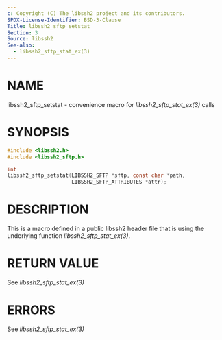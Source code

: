 ```yaml
---
c: Copyright (C) The libssh2 project and its contributors.
SPDX-License-Identifier: BSD-3-Clause
Title: libssh2_sftp_setstat
Section: 3
Source: libssh2
See-also:
  - libssh2_sftp_stat_ex(3)
---
```


# NAME

libssh2_sftp_setstat - convenience macro for *libssh2_sftp_stat_ex(3)* calls

# SYNOPSIS

~~~c
#include <libssh2.h>
#include <libssh2_sftp.h>

int
libssh2_sftp_setstat(LIBSSH2_SFTP *sftp, const char *path,
                     LIBSSH2_SFTP_ATTRIBUTES *attr);
~~~

# DESCRIPTION

This is a macro defined in a public libssh2 header file that is using the
underlying function *libssh2_sftp_stat_ex(3)*.

# RETURN VALUE

See *libssh2_sftp_stat_ex(3)*

# ERRORS

See *libssh2_sftp_stat_ex(3)*
